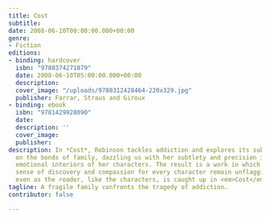 ```yaml
---
title: Cost
subtitle: 
date: 2008-06-10T00:00:00.000+00:00
genre:
- Fiction
editions:
- binding: hardcover
  isbn: "9780374271879"
  date: 2008-06-10T05:00:00.000+00:00
  description: 
  cover_image: "/uploads/9780312428464-220x329.jpg"
  publisher: Farrar, Straus and Giroux
- binding: ebook
  isbn: "9781429928090"
  date: 
  description: ''
  cover_image: 
  publisher: 
description: In *Cost*, Robinson tackles addiction and explores its subtle effects
  on the bonds of family, dazzling us with her subtlety and precision in evoking the
  emotional interiors of her characters. The result is a work in which the reader's
  sense of discovery and compassion for every character remain unflagging to the end,
  even as the reader, like the characters, is caught up in <em>Cost</em>'s pace.
tagline: A fragile family confronts the tragedy of addiction.
contributor: false

---
```

